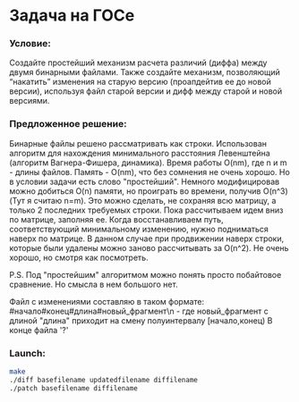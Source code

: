 # Задача на ГОСе

### Условие:
Создайте простейший механизм расчета различий (диффа) между двумя бинарными файлами. Также создайте механизм, позволяющий “накатить” изменения на старую версию (проапдейтив ее до новой версии), используя файл старой версии и дифф между старой и новой версиями. 

### Предложенное решение:
Бинарные файлы решено рассматривать как строки. Использован алгоритм для нахождения минимального расстояния Левенштейна (алгоритм Вагнера-Фишера, динамика).
Время работы O(nm), где n и m - длины файлов.
Память - O(nm), что без сомнения не очень хорошо. Но в условии задачи есть слово "простейший". 
Немного модифицировав можно добиться O(n) памяти, но проиграть во времени, получив O(n^3)(Тут я считаю n=m). Это можно сделать, не сохраняя всю матрицу, а только 2 последних требуемых строки. Пока рассчитываем идем вниз по матрице, заполняя ее. Когда восстанавливаем путь, соответствующий минимальному изменению, нужно подниматься наверх по матрице. В данном случае при продвижении наверх строки, которые были удалены можно заново рассчитывать за O(n^2). Не очень хорошо, но смотря как посмотреть.

P.S. Под "простейшим" алгоритмом можно понять просто побайтовое сравнение. Но смысла в нем большого нет.

Файл с изменениями составляю в таком формате: #начало#конец#длина#новый_фрагмент\n - где новый_фрагмент с длиной "длина" приходит на смену полуинтервалу [начало,конец)
В конце файла '?'

### Launch:
```sh
make
./diff basefilename updatedfilename diffilename
./patch basefilename diffilename
```